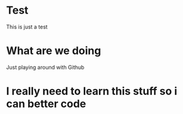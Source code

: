 # Test
This is just a test


# What are we doing
Just playing around with Github


# I really need to learn this stuff so i can better code